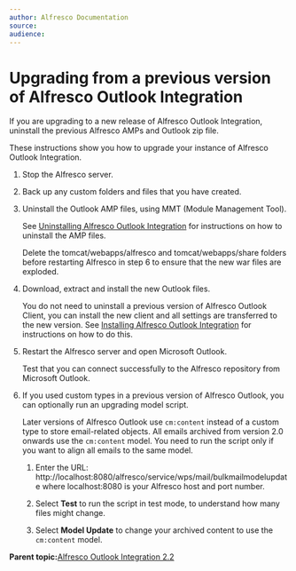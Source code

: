 ```yaml
---
author: Alfresco Documentation
source: 
audience: 
---
```


# Upgrading from a previous version of Alfresco Outlook Integration

If you are upgrading to a new release of Alfresco Outlook Integration, uninstall the previous Alfresco AMPs and Outlook zip file.

These instructions show you how to upgrade your instance of Alfresco Outlook Integration.

1.  Stop the Alfresco server.

2.  Back up any custom folders and files that you have created.

3.  Uninstall the Outlook AMP files, using MMT \(Module Management Tool\).

    See [Uninstalling Alfresco Outlook Integration](outlook-uninstall.md) for instructions on how to uninstall the AMP files.

    Delete the tomcat/webapps/alfresco and tomcat/webapps/share folders before restarting Alfresco in step 6 to ensure that the new war files are exploded.

4.  Download, extract and install the new Outlook files.

    You do not need to uninstall a previous version of Alfresco Outlook Client, you can install the new client and all settings are transferred to the new version. See [Installing Alfresco Outlook Integration](Outlook-amp_v2.md) for instructions on how to do this.

5.  Restart the Alfresco server and open Microsoft Outlook.

    Test that you can connect successfully to the Alfresco repository from Microsoft Outlook.

6.  If you used custom types in a previous version of Alfresco Outlook, you can optionally run an upgrading model script.

    Later versions of Alfresco Outlook use `cm:content` instead of a custom type to store email-related objects. All emails archived from version 2.0 onwards use the `cm:content` model. You need to run the script only if you want to align all emails to the same model.

    1.  Enter the URL: http://localhost:8080/alfresco/service/wps/mail/bulkmailmodelupdate where localhost:8080 is your Alfresco host and port number.

    2.  Select **Test** to run the script in test mode, to understand how many files might change.

    3.  Select **Model Update** to change your archived content to use the `cm:content` model.


**Parent topic:**[Alfresco Outlook Integration 2.2](../concepts/Outlook-overview.md)

